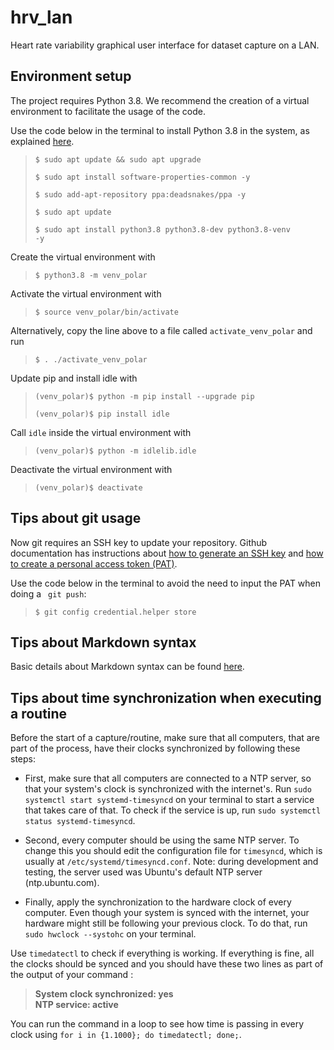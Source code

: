 # hrv_lan
Heart rate variability graphical user interface for dataset capture on a LAN.

## Environment setup

The project requires Python 3.8. We recommend the creation of a virtual environment to facilitate the usage of the code.

Use the code below in the terminal to install Python 3.8 in the system, as explained [here](https://www.linuxcapable.com/how-to-install-python-3-8-on-ubuntu-22-04-lts/).

> <code>$ sudo apt update && sudo apt upgrade</code>
> 
> <code>$ sudo apt install software-properties-common -y</code>
> 
> <code>$ sudo add-apt-repository ppa:deadsnakes/ppa -y</code>
> 
> <code>$ sudo apt update</code>
> 
> <code>$ sudo apt install python3.8 python3.8-dev python3.8-venv -y</code>

Create the virtual environment with

> <code>$ python3.8 -m venv_polar</code>

Activate the virtual environment with

> <code>$ source venv_polar/bin/activate</code>

Alternatively, copy the line above to a file called <code>activate_venv_polar</code> and run

> <code>$ . ./activate_venv_polar</code>

Update pip and install idle with

> <code>(venv_polar)$ python -m pip install --upgrade pip</code>
> 
> <code>(venv_polar)$ pip install idle</code>

Call <code>idle</code> inside the virtual environment with

> <code>(venv_polar)$ python -m idlelib.idle</code>

Deactivate the virtual environment with

> <code>(venv_polar)$ deactivate</code>

## Tips about git usage

Now git requires an SSH key to update your repository. Github documentation has instructions about [how to generate an SSH key](https://docs.github.com/en/authentication/connecting-to-github-with-ssh/generating-a-new-ssh-key-and-adding-it-to-the-ssh-agent) and [how to create a personal access token \(PAT\)](https://docs.github.com/en/authentication/keeping-your-account-and-data-secure/creating-a-personal-access-token).

Use the code below in the terminal to avoid the need to input the PAT when doing a <code> git push</code>:

> <code>$ git config credential.helper store</code>

## Tips about Markdown syntax

Basic details about Markdown syntax can be found [here](https://www.markdownguide.org/basic-syntax/).

## Tips about time synchronization when executing a routine

Before the start of a capture/routine, make sure that all computers, that are part of the process, have their clocks synchronized by following these steps:

- First, make sure that all computers are connected to a NTP server, so that your system's clock is synchronized with the internet's. Run `sudo systemctl start systemd-timesyncd` on your terminal to start a service that takes care of that. To check if the service is up, run `sudo systemctl status systemd-timesyncd`. 

- Second, every computer should be using the same NTP server. To change this you should edit the configuration file for `timesyncd`, which is usually at `/etc/systemd/timesyncd.conf`.
Note: during development and testing, the server used was Ubuntu's default NTP server (ntp.ubuntu.com).

- Finally, apply the synchronization to the hardware clock of every computer. Even though your system is synced with the internet, your hardware might still be following your previous clock. To do that, run `sudo hwclock --systohc` on your terminal.

Use `timedatectl` to check if everything is working. If everything is fine, all the clocks should be synced and you should have these two lines as part of the output of your command :
> **System clock synchronized: yes**\
> **NTP service: active** 

You can run the command in a loop to see how time is passing in every clock using `for i in {1.1000}; do timedatectl; done;`.
